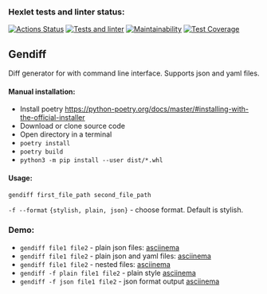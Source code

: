 ### Hexlet tests and linter status:
[![Actions Status](https://github.com/odhako/python-project-lvl2/workflows/hexlet-check/badge.svg)](https://github.com/odhako/python-project-lvl2/actions)
[![Tests and linter](https://github.com/odhako/python-project-lvl2/actions/workflows/test-and-linter.yml/badge.svg)](https://github.com/odhako/python-project-lvl2/actions/workflows/test-and-linter.yml)
[![Maintainability](https://api.codeclimate.com/v1/badges/1721476434a5efe8ca48/maintainability)](https://codeclimate.com/github/odhako/python-project-lvl2/maintainability)
[![Test Coverage](https://api.codeclimate.com/v1/badges/1721476434a5efe8ca48/test_coverage)](https://codeclimate.com/github/odhako/python-project-lvl2/test_coverage)

## Gendiff
Diff generator for with command line interface.
Supports json and yaml files.

#### Manual installation:
- Install poetry https://python-poetry.org/docs/master/#installing-with-the-official-installer
- Download or clone source code
- Open directory in a terminal
- `poetry install`
- `poetry build`
- `python3 -m pip install --user dist/*.whl`

#### Usage:
`gendiff first_file_path second_file_path`

`-f --format` `{stylish, plain, json}` - choose format. Default is stylish.

### Demo:
- `gendiff file1 file2` - plain json files: [asciinema](https://asciinema.org/a/495168)
- `gendiff file1 file2` - plain json and yaml files: [asciinema](https://asciinema.org/a/495671)
- `gendiff file1 file2` - nested files: [asciinema](https://asciinema.org/a/497757)
- `gendiff -f plain file1 file2` - plain style [asciinema](https://asciinema.org/a/497782)
- `gendiff -f json file1 file2` - json format output [asciinema](https://asciinema.org/a/498043)
